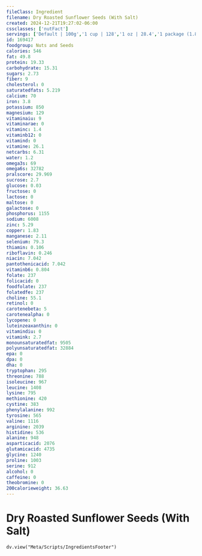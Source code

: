 ```yaml
---
fileClass: Ingredient
filename: Dry Roasted Sunflower Seeds (With Salt)
created: 2024-12-21T19:27:02-06:00
cssclasses: ['nutFact']
servings: ['Default | 100g','1 cup | 128','1 oz | 28.4','1 package (1.875 oz) yields | 27']
id: 169417
foodgroup: Nuts and Seeds
calories: 546
fat: 49.8
protein: 19.33
carbohydrate: 15.31
sugars: 2.73
fiber: 9
cholesterol: 0
saturatedfats: 5.219
calcium: 70
iron: 3.8
potassium: 850
magnesium: 129
vitaminaiu: 9
vitaminarae: 0
vitaminc: 1.4
vitaminb12: 0
vitamind: 0
vitamine: 26.1
netcarbs: 6.31
water: 1.2
omega3s: 69
omega6s: 32782
pralscore: 29.969
sucrose: 2.7
glucose: 0.03
fructose: 0
lactose: 0
maltose: 0
galactose: 0
phosphorus: 1155
sodium: 6008
zinc: 5.29
copper: 1.83
manganese: 2.11
selenium: 79.3
thiamin: 0.106
riboflavin: 0.246
niacin: 7.042
pantothenicacid: 7.042
vitaminb6: 0.804
folate: 237
folicacid: 0
foodfolate: 237
folatedfe: 237
choline: 55.1
retinol: 0
carotenebeta: 5
carotenealpha: 0
lycopene: 0
luteinzeaxanthin: 0
vitamindiu: 0
vitamink: 2.7
monounsaturatedfat: 9505
polyunsaturatedfat: 32884
epa: 0
dpa: 0
dha: 0
tryptophan: 295
threonine: 788
isoleucine: 967
leucine: 1408
lysine: 795
methionine: 420
cystine: 383
phenylalanine: 992
tyrosine: 565
valine: 1116
arginine: 2039
histidine: 536
alanine: 948
asparticacid: 2076
glutamicacid: 4735
glycine: 1240
proline: 1003
serine: 912
alcohol: 0
caffeine: 0
theobromine: 0
200calorieweight: 36.63
---
```


# Dry Roasted Sunflower Seeds (With Salt)

```dataviewjs
dv.view("Meta/Scripts/IngredientsFooter")
```